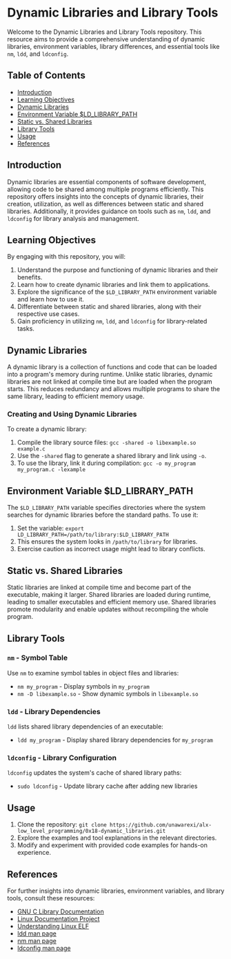 # Dynamic Libraries and Library Tools

Welcome to the Dynamic Libraries and Library Tools repository. This resource aims to provide a comprehensive understanding of dynamic libraries, environment variables, library differences, and essential tools like `nm`, `ldd`, and `ldconfig`.

## Table of Contents

- [Introduction](#introduction)
- [Learning Objectives](#learning-objectives)
- [Dynamic Libraries](#dynamic-libraries)
- [Environment Variable $LD_LIBRARY_PATH](#environment-variable-ld_library_path)
- [Static vs. Shared Libraries](#static-vs-shared-libraries)
- [Library Tools](#library-tools)
- [Usage](#usage)
- [References](#references)

## Introduction

Dynamic libraries are essential components of software development, allowing code to be shared among multiple programs efficiently. This repository offers insights into the concepts of dynamic libraries, their creation, utilization, as well as differences between static and shared libraries. Additionally, it provides guidance on tools such as `nm`, `ldd`, and `ldconfig` for library analysis and management.

## Learning Objectives

By engaging with this repository, you will:

1. Understand the purpose and functioning of dynamic libraries and their benefits.
2. Learn how to create dynamic libraries and link them to applications.
3. Explore the significance of the `$LD_LIBRARY_PATH` environment variable and learn how to use it.
4. Differentiate between static and shared libraries, along with their respective use cases.
5. Gain proficiency in utilizing `nm`, `ldd`, and `ldconfig` for library-related tasks.

## Dynamic Libraries

A dynamic library is a collection of functions and code that can be loaded into a program's memory during runtime. Unlike static libraries, dynamic libraries are not linked at compile time but are loaded when the program starts. This reduces redundancy and allows multiple programs to share the same library, leading to efficient memory usage.

### Creating and Using Dynamic Libraries

To create a dynamic library:

1. Compile the library source files: `gcc -shared -o libexample.so example.c`
2. Use the `-shared` flag to generate a shared library and link using `-o`.
3. To use the library, link it during compilation: `gcc -o my_program my_program.c -lexample`

## Environment Variable $LD_LIBRARY_PATH

The `$LD_LIBRARY_PATH` variable specifies directories where the system searches for dynamic libraries before the standard paths. To use it:

1. Set the variable: `export LD_LIBRARY_PATH=/path/to/library:$LD_LIBRARY_PATH`
2. This ensures the system looks in `/path/to/library` for libraries.
3. Exercise caution as incorrect usage might lead to library conflicts.

## Static vs. Shared Libraries

Static libraries are linked at compile time and become part of the executable, making it larger. Shared libraries are loaded during runtime, leading to smaller executables and efficient memory use. Shared libraries promote modularity and enable updates without recompiling the whole program.

## Library Tools

### `nm` - Symbol Table

Use `nm` to examine symbol tables in object files and libraries:

- `nm my_program` - Display symbols in `my_program`
- `nm -D libexample.so` - Show dynamic symbols in `libexample.so`

### `ldd` - Library Dependencies

`ldd` lists shared library dependencies of an executable:

- `ldd my_program` - Display shared library dependencies for `my_program`

### `ldconfig` - Library Configuration

`ldconfig` updates the system's cache of shared library paths:

- `sudo ldconfig` - Update library cache after adding new libraries

## Usage

1. Clone the repository: `git clone https://github.com/unawarexi/alx-low_level_programming/0x18-dynamic_libraries.git`
2. Explore the examples and tool explanations in the relevant directories.
3. Modify and experiment with provided code examples for hands-on experience.

## References

For further insights into dynamic libraries, environment variables, and library tools, consult these resources:

- [GNU C Library Documentation](https://www.gnu.org/software/libc/manual/)
- [Linux Documentation Project](https://www.tldp.org/)
- [Understanding Linux ELF](https://linux-audit.com/understanding-and-using-elf-objects-in-linux/)
- [ldd man page](https://man7.org/linux/man-pages/man1/ldd.1.html)
- [nm man page](https://man7.org/linux/man-pages/man1/nm.1.html)
- [ldconfig man page](https://man7.org/linux/man-pages/man8/ldconfig.8.html)
